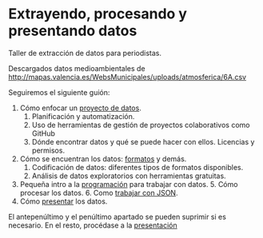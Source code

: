 # Extrayendo, procesando y presentando datos

Taller de extracción de datos para periodistas.

Descargados datos medioambientales de http://mapas.valencia.es/WebsMunicipales/uploads/atmosferica/6A.csv

Seguiremos el siguiente guión:

1. Cómo enfocar un [proyecto de datos](https://jj.github.io/extrayendo-datos/proyecto.html).
   1. Planificación y automatización.
   2. Uso de herramientas de gestión de proyectos colaborativos como GitHub
   2. Dónde encontrar datos y qué se puede hacer con ellos. Licencias y
   permisos.
1. Cómo se encuentran los datos: [formatos](https://jj.github.io/extrayendo-datos/formatos.html) y demás.
   1. Codificación de datos: diferentes tipos de formatos disponibles.
   2. Análisis de datos exploratorios con herramientas gratuitas.
3. Pequeña intro a la [programación](https://jj.github.io/1line-py/mini.html) para trabajar con datos.
   5. Cómo procesar los datos.
   6. Como [trabajar con JSON](https://jj.github.io/extrayendo-datos/procesando.html).
6. Cómo [presentar](https://jj.github.io/extrayendo-datos/) los datos.

El antepenúltimo  y el penúltimo apartado se pueden suprimir si es necesario. En el resto, procédase a la [presentación](https://jj.github.io/extrayendo-datos)
